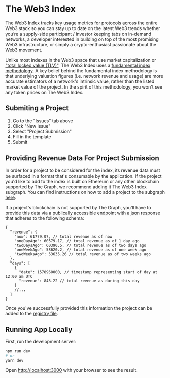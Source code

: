 # The Web3 Index

The Web3 Index tracks key usage metrics for protocols across the entire Web3 stack so you can stay up to date on the latest Web3 trends whether you’re a supply-side participant / investor keeping tabs on in-demand networks, a developer interested in building on top of the most promising Web3 infrastructure, or simply a crypto-enthusiast passionate about the Web3 movement.

Unlike most indexes in the Web3 space that use market capitalization or ["total locked value (TLV)"](https://messari.io/article/how-to-interpret-total-value-locked-tvl-in-defi), The Web3 Index uses a [fundamental index methodology](https://en.wikipedia.org/wiki/Fundamentally_based_indexes). A key belief behind the fundamental index methodology is that underlying valuation figures (i.e. network revenue and usage) are more accurate estimators of a network's intrinsic value, rather than the listed market value of the project. In the spirit of this methodology, you won't see any token prices on The Web3 Index.

## Submiting a Project

1. Go to the "Issues" tab above
2. Click "New Issue"
3. Select "Project Submission"
4. Fill in the template
5. Submit

## Providing Revenue Data For Project Submission

In order for a project to be considered for the index, its revenue data must be surfaced in a format that's consumable by the application. If the project you'd like to add to the index is built on Ethereum or any other blockchain supported by The Graph, we recommend adding it The Web3 Index subgraph. You can find instructions on how to add a project to the subgraph [here](https://github.com/web3index/subgraph).

If a project's blockchain is not supported by The Graph, you'll have to provide this data via a publically accessible endpoint with a json response that adheres to the following schema:

```
{
  "revenue": {
    "now": 61779.07, // total revenue as of now
    "oneDayAgo": 60579.17, // total revenue as of 1 day ago
    "twoDaysAgo": 60390.5, // total revenue as of two days ago
    "oneWeekAgo": 58620.2, // total revenue as of one week ago
    "twoWeeksAgo": 53635.26 // total revenue as of two weeks ago
  },
  "days": [
    {
      "date": 1578960000, // timestamp representing start of day at 12:00 am UTC
      "revenue": 843.22 // total revenue as during this day
    }
    //...
  ]
}
```

Once you've successfully provided this information the project can be added to the [registry file](./registry.json).

## Running App Locally

First, run the development server:

```bash
npm run dev
# or
yarn dev
```

Open [http://localhost:3000](http://localhost:3000) with your browser to see the result.
